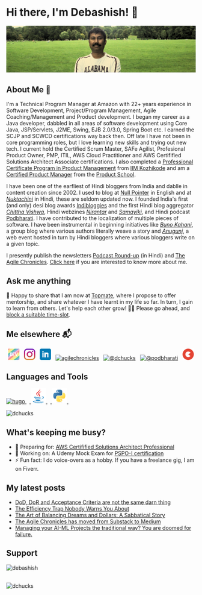 # Hi there, I'm Debashish! 👋

![Banner Image](https://github.com/dchucks/dchucks/blob/995ee9393ce05198191a18187fb64d2402075d92/icons/banner-1.png)

## About Me 🚀
I'm a Technical Program Manager at Amazon with 22+ years experience in Software Development, Project/Program Management, Agile Coaching/Management and Product development. I began my career as a Java developer, dabbled in all areas of software development using Core Java, JSP/Servlets, J2ME, Swing, EJB 2.0/3.0, Spring Boot etc. I earned the SCJP and SCWCD certifications way back then. Off late I have not been in core programming roles, but I love learning new skills and trying out new tech. I current hold the Certified Scrum Master, SAFe Agilist, Profesional Product Owner, PMP, ITIL, AWS Cloud Practitioner and AWS Certifified Solutions Architect Associate certifications. I also completed a [Professional Certificate Program in Product Management](https://iimkozhikode.emeritus.org/iimk-professional-certificate-programme-in-product-management) from [IIM Kozhikode](https://www.iimk.ac.in/) and am a [Certified Product Manager](https://productschool.com/product-manager-certification) from the [Product School](https://productschool.com/).

I have been one of the earfliest of Hindi bloggers from India and dablle in content creation  since 2002. I used to blog at [Null Pointer](http://nullpointer.debashish.com) in English and at *[Nuktachini](http://nuktachini.debashish.com)* in Hindi, these are seldom updated now. I founded India's first (and only) desi blog awards [Indibloggies](http://indibloggies.blogspot.com) and the first Hindi blog aggregator *[Chittha Vishwa](http://www.myjavaserver.com/~hindi/)*, Hindi webzines *[Nirantar](http://nirantar.org)* and *[Samayiki](http://samayiki.com)*, and Hindi podcast [Podbharati](http://podbharati.com). I have contributed to the localization of multiple pieces of software. I have been instrumental in beginning initiatives like *[Buno Kahani](http://bunokahani.blogspot.com)*, a group blog where various authors literally weave a story and *[Anugunj](https://web.archive.org/web/20080509161849/http://akshargram.com/sarvagya/index.php/Anugunj)*, a web event hosted in turn by Hindi bloggers where various bloggers write on a given topic. 

I presently publish the newsletters [Podcast Round-up](http://parikrama.substack.com) (in Hindi) and [The Agile Chronicles](https://medium.com/the-agile-chronicles). [Click here](http://nullpointer.debashish.com/about/about-the-author) if you are interested to know more about me.

## Ask me anything
📣 Happy to share that I am now at [Topmate](https://topmate.io/debashishc), where I propose to offer mentorship, and share whatever I have learnt in my life so far. In turn, I gain to learn from others. Let's help each other grow! 💪🌟 Please go ahead, and [block a suitable time-slot](https://topmate.io/debashishc).   

## Me elsewhere 📬
<p align='center'>
  <a href="https://dev.to/dchucks"><img height="30" src="https://github.com/dchucks/dchucks/blob/d64b0c234cd064fd12a1b0eaa22b4040c099bd18/icons/dev.png?raw=true"></a>&nbsp;&nbsp;
  <a href="https://instagram.com/podbharati"><img height="30" src="https://github.com/dchucks/dchucks/blob/d64b0c234cd064fd12a1b0eaa22b4040c099bd18/icons/instagram.jpg?raw=true"></a>&nbsp;&nbsp;
  <a href="https://www.linkedin.com/in/debashishc/"><img height="30" src="https://github.com/dchucks/dchucks/blob/d64b0c234cd064fd12a1b0eaa22b4040c099bd18/icons/linkedin.png?raw=true"></a>&nbsp;&nbsp;
  <a href="https://instagram.com/agilechronicles" target="blank"><img src="https://raw.githubusercontent.com/rahuldkjain/github-profile-readme-generator/master/src/images/icons/Social/instagram.svg" alt="agilechronicles" height="30"/></a>&nbsp;&nbsp;
  <a href="https://medium.com/@dchucks" target="blank"><img src="https://raw.githubusercontent.com/rahuldkjain/github-profile-readme-generator/master/src/images/icons/Social/medium.svg" alt="@dchucks" height="30" /></a>&nbsp;&nbsp;
  <a href="https://www.youtube.com/c/@podbharati" target="blank"><img src="https://raw.githubusercontent.com/rahuldkjain/github-profile-readme-generator/master/src/images/icons/Social/youtube.svg" alt="@podbharati" height="30" /></a>&nbsp;&nbsp;
  <a href="https://topmate.io/debashishc" target="blank"><img height="30" alt="Debashish at Topmate" src="https://github.com/dchucks/dchucks/blob/81d4a8fad2c4273fc76f6455ea8da7ce4d77e4cb/icons/topmate.png?raw=true"></a>
</p>

## Languages and Tools
<p align="left"> <a href="https://gohugo.io/" target="_blank" rel="noreferrer"> <img src="https://api.iconify.design/logos-hugo.svg" alt="hugo" width="40" height="40"/> </a> &nbsp;&nbsp;<a href="https://www.java.com" target="_blank" rel="noreferrer"> <img src="https://raw.githubusercontent.com/devicons/devicon/master/icons/java/java-original.svg" alt="java" width="40" height="40"/> </a> &nbsp;&nbsp;<a href="https://www.python.org" target="_blank" rel="noreferrer"> <img src="https://raw.githubusercontent.com/devicons/devicon/master/icons/python/python-original.svg" alt="python" width="40" height="40"/> </a> &nbsp;&nbsp;</p>
<p><img align="center" src="https://github-readme-stats.vercel.app/api/top-langs?username=dchucks&show_icons=true&locale=en&layout=compact" alt="dchucks" /></p>

## What's keeping me busy? 
- 🌱 Preparing for: [AWS Certifified Solutions Architect Professional](https://aws.amazon.com/certification/certified-solutions-architect-professional/)
- 🔭 Working on: A Udemy Mock Exam for [PSPO-I certification](https://www.scrum.org/assessments/professional-scrum-product-owner-i-certification)
- ⚡ Fun fact: I do voice-overs as a hobby. If you have a freelance gig, I am on Fiverr.
<!--
- 🌍 Languages: **[programming languages and human languages you speak]**
- 📫 How to reach me: **[your email address or other contact information]**

-->

## My latest posts
<!-- BLOG-POST-LIST:START -->
- [DoD, DoR and Acceptance Criteria are not the same darn thing](https://medium.com/the-agile-chronicles/dod-dor-and-acceptance-criteria-and-not-the-same-darn-thing-eec5ca260d48?source=rss-85fec222135e------2)
- [The Efficiency Trap Nobody Warns You About](https://medium.com/@dchucks/the-efficiency-trap-nobody-warns-you-about-d6c5758c4c13?source=rss-85fec222135e------2)
- [The Art of Balancing Dreams and Dollars: A Sabbatical Story](https://medium.com/the-agile-chronicles/illiquid-careers-passion-vs-pragmatism-da1926aa4ad6?source=rss-85fec222135e------2)
- [The Agile Chronicles has moved from Substack to Medium](https://medium.com/@dchucks/the-agile-chronicles-has-moved-from-substack-to-medium-8e4a31318322?source=rss-85fec222135e------2)
- [Managing your AI-ML Projects the traditional way? You are doomed for failure.](https://medium.com/the-agile-chronicles/rethinking-agile-for-ai-ml-why-ai-ml-projects-need-a-tailored-approach-fcbc2e44fdd0?source=rss-85fec222135e------2)
<!-- BLOG-POST-LIST:END -->

## Support
<p align="left"><a href="https://ko-fi.com/debashish"> <img align="left" src="https://cdn.ko-fi.com/cdn/kofi3.png?v=3" height="30" alt="debashish" /></a><br/><br/>
<p align="left"><img src="https://komarev.com/ghpvc/?username=dchucks&label=Profile%20views&color=0e75b6&style=flat" alt="dchucks" /> </p>
